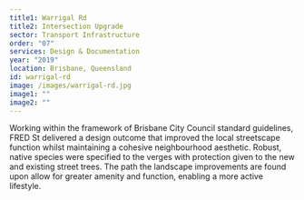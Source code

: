 ```yaml
---
title1: Warrigal Rd
title2: Intersection Upgrade
sector: Transport Infrastructure
order: "07"
services: Design & Documentation
year: "2019"
location: Brisbane, Queensland
id: warrigal-rd
image: /images/warrigal-rd.jpg
image1: ""
image2: ""
---
```

Working within the framework of Brisbane City Council standard
guidelines, FRED St delivered a design outcome that improved the local
streetscape function whilst maintaining a cohesive neighbourhood
aesthetic. Robust, native species were specified to the verges with
protection given to the new and existing street trees. The path the landscape improvements are found upon allow for greater amenity and function, enabling a more active lifestyle.